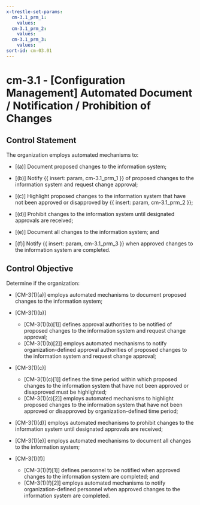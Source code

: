 ```yaml
---
x-trestle-set-params:
  cm-3.1_prm_1:
    values:
  cm-3.1_prm_2:
    values:
  cm-3.1_prm_3:
    values:
sort-id: cm-03.01
---
```


# cm-3.1 - \[Configuration Management\] Automated Document / Notification / Prohibition of Changes

## Control Statement

The organization employs automated mechanisms to:

- \[(a)\] Document proposed changes to the information system;

- \[(b)\] Notify {{ insert: param, cm-3.1_prm_1 }} of proposed changes to the information system and request change approval;

- \[(c)\] Highlight proposed changes to the information system that have not been approved or disapproved by {{ insert: param, cm-3.1_prm_2 }};

- \[(d)\] Prohibit changes to the information system until designated approvals are received;

- \[(e)\] Document all changes to the information system; and

- \[(f)\] Notify {{ insert: param, cm-3.1_prm_3 }} when approved changes to the information system are completed.

## Control Objective

Determine if the organization:

- \[CM-3(1)(a)\] employs automated mechanisms to document proposed changes to the information system;

- \[CM-3(1)(b)\]

  - \[CM-3(1)(b)[1]\] defines approval authorities to be notified of proposed changes to the information system and request change approval;
  - \[CM-3(1)(b)[2]\] employs automated mechanisms to notify organization-defined approval authorities of proposed changes to the information system and request change approval;

- \[CM-3(1)(c)\]

  - \[CM-3(1)(c)[1]\] defines the time period within which proposed changes to the information system that have not been approved or disapproved must be highlighted;
  - \[CM-3(1)(c)[2]\] employs automated mechanisms to highlight proposed changes to the information system that have not been approved or disapproved by organization-defined time period;

- \[CM-3(1)(d)\] employs automated mechanisms to prohibit changes to the information system until designated approvals are received;

- \[CM-3(1)(e)\] employs automated mechanisms to document all changes to the information system;

- \[CM-3(1)(f)\]

  - \[CM-3(1)(f)[1]\] defines personnel to be notified when approved changes to the information system are completed; and
  - \[CM-3(1)(f)[2]\] employs automated mechanisms to notify organization-defined personnel when approved changes to the information system are completed.
